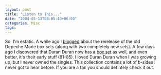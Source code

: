```yaml
---
layout: post
title: "Listen to This..."
date: "2004-05-13T08:05:40+06:00"
categories: Misc 
tags: 
---
```


So, I'm estatic. A while ago I <a href="http://www.camdenfamily.com/morpheus/blog/index.cfm?mode=entry&entry=CA323455-DB38-DF99-8B0AC4ACB17B836E">blogged</a> about the rerelease of the old Depeche Mode box sets (along with two completely new sets). A few days ago I discovered that Duran Duran now has a <a href="http://www.amazon.com/exec/obidos/tg/detail/-/B00008NEGG/104-4617154-6769514?%5Fencoding=UTF8&coliid=IJEEGW3MSLY7U&colid=2TCL1D08EZEYE">box set</a> as well, and even better, it's their early stuff (81-85). I loved Duran Duran when I was growing up, but I never owned the singles. This collection contains a lot of b-sides I never got to hear before. If you are a fan you should defintely check it out.